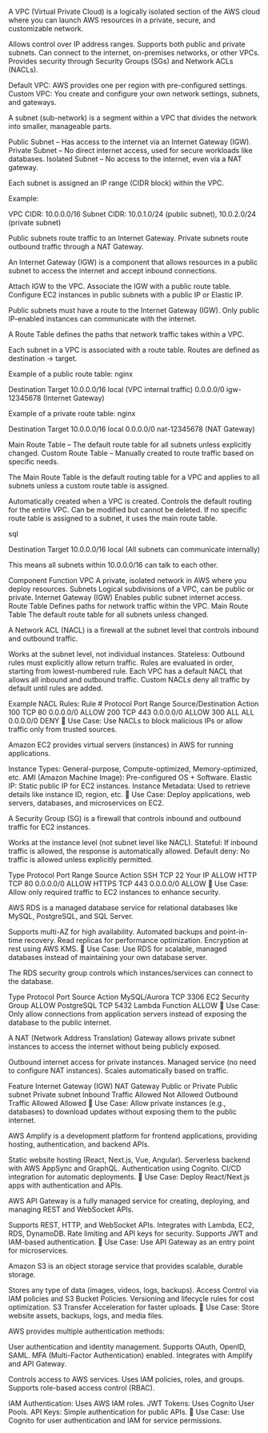 <!-- 1. Virtual Private Cloud (VPC) -->
A VPC (Virtual Private Cloud) is a logically isolated section of the AWS cloud where you can launch AWS resources in a private, secure, and customizable network.

<!-- Key Features of VPC: -->
Allows control over IP address ranges.
Supports both public and private subnets.
Can connect to the internet, on-premises networks, or other VPCs.
Provides security through Security Groups (SGs) and Network ACLs (NACLs).

<!-- Default vs Custom VPC -->
Default VPC: AWS provides one per region with pre-configured settings.
Custom VPC: You create and configure your own network settings, subnets, and gateways.

<!-- 2. Subnets -->
A subnet (sub-network) is a segment within a VPC that divides the network into smaller, manageable parts.

<!-- Types of Subnets: -->
Public Subnet – Has access to the internet via an Internet Gateway (IGW).
Private Subnet – No direct internet access, used for secure workloads like databases.
Isolated Subnet – No access to the internet, even via a NAT gateway.

<!-- CIDR Block in Subnets -->
Each subnet is assigned an IP range (CIDR block) within the VPC.

Example:

VPC CIDR: 10.0.0.0/16
Subnet CIDR: 10.0.1.0/24 (public subnet), 10.0.2.0/24 (private subnet)

<!-- Subnet Routing -->
Public subnets route traffic to an Internet Gateway.
Private subnets route outbound traffic through a NAT Gateway.

<!-- 3. Internet Gateway (IGW) -->
An Internet Gateway (IGW) is a component that allows resources in a public subnet to access the internet and accept inbound connections.

<!-- How IGW Works: -->
Attach IGW to the VPC.
Associate the IGW with a public route table.
Configure EC2 instances in public subnets with a public IP or Elastic IP.
<!-- Key Points: -->
Public subnets must have a route to the Internet Gateway (IGW).
Only public IP-enabled instances can communicate with the internet.

<!-- 4. Route Tables -->
A Route Table defines the paths that network traffic takes within a VPC.

<!-- How Routing Works: -->
Each subnet in a VPC is associated with a route table.
Routes are defined as destination → target.

Example of a public route table:
nginx

Destination       Target
10.0.0.0/16      local (VPC internal traffic)
0.0.0.0/0        igw-12345678 (Internet Gateway)

Example of a private route table:
nginx

Destination       Target
10.0.0.0/16      local
0.0.0.0/0        nat-12345678 (NAT Gateway)

<!-- Types of Route Tables: -->
Main Route Table – The default route table for all subnets unless explicitly changed.
Custom Route Table – Manually created to route traffic based on specific needs.

<!-- 5. Main Route Table -->
The Main Route Table is the default routing table for a VPC and applies to all subnets unless a custom route table is assigned.

<!-- Characteristics: -->
Automatically created when a VPC is created.
Controls the default routing for the entire VPC.
Can be modified but cannot be deleted.
If no specific route table is assigned to a subnet, it uses the main route table.

<!-- Example Default Route Table in AWS VPC: -->
sql

Destination       Target
10.0.0.0/16      local (All subnets can communicate internally)

This means all subnets within 10.0.0.0/16 can talk to each other.

<!-- Summary of AWS VPC Components -->
Component	            Function
VPC      	            A private, isolated network in AWS where you deploy resources.
Subnets	                Logical subdivisions of a VPC, can be public or private.
Internet Gateway (IGW)	Enables public subnet internet access.
Route Table	            Defines paths for network traffic within the VPC.
Main Route Table	    The default route table for all subnets unless changed.

<!-- 5(b). Network Access Control List (NACL) -->
A Network ACL (NACL) is a firewall at the subnet level that controls inbound and outbound traffic.

<!-- Key Features of NACLs: -->
Works at the subnet level, not individual instances.
Stateless: Outbound rules must explicitly allow return traffic.
Rules are evaluated in order, starting from lowest-numbered rule.
Each VPC has a default NACL that allows all inbound and outbound traffic.
Custom NACLs deny all traffic by default until rules are added.

Example NACL Rules:
Rule #	Protocol	Port Range	Source/Destination	Action
100	TCP	80	0.0.0.0/0	ALLOW
200	TCP	443	0.0.0.0/0	ALLOW
300	ALL	ALL	0.0.0.0/0	DENY
🚀 Use Case: Use NACLs to block malicious IPs or allow traffic only from trusted sources.

<!-- 6. Amazon EC2 (Elastic Compute Cloud) -->
Amazon EC2 provides virtual servers (instances) in AWS for running applications.

<!-- Key EC2 Concepts: -->
Instance Types: General-purpose, Compute-optimized, Memory-optimized, etc.
AMI (Amazon Machine Image): Pre-configured OS + Software.
Elastic IP: Static public IP for EC2 instances.
Instance Metadata: Used to retrieve details like instance ID, region, etc.
🚀 Use Case: Deploy applications, web servers, databases, and microservices on EC2.

<!-- 7. EC2 Security Group -->
A Security Group (SG) is a firewall that controls inbound and outbound traffic for EC2 instances.

<!-- Key Features: -->
Works at the instance level (not subnet level like NACL).
Stateful: If inbound traffic is allowed, the response is automatically allowed.
Default deny: No traffic is allowed unless explicitly permitted.

<!-- Example Security Group Rules: -->
Type	Protocol	Port Range	Source	Action
SSH	TCP	22	Your IP	ALLOW
HTTP	TCP	80	0.0.0.0/0	ALLOW
HTTPS	TCP	443	0.0.0.0/0	ALLOW
🚀 Use Case: Allow only required traffic to EC2 instances to enhance security.

<!-- 8. Amazon RDS (Relational Database Service) -->
AWS RDS is a managed database service for relational databases like MySQL, PostgreSQL, and SQL Server.

<!-- Key Features: -->
Supports multi-AZ for high availability.
Automated backups and point-in-time recovery.
Read replicas for performance optimization.
Encryption at rest using AWS KMS.
🚀 Use Case: Use RDS for scalable, managed databases instead of maintaining your own database server.

<!-- 9. RDS Security Group -->
The RDS security group controls which instances/services can connect to the database.

<!-- Example RDS Security Group Rules: -->
Type	Protocol	Port	Source	Action
MySQL/Aurora	TCP	3306	EC2 Security Group	ALLOW
PostgreSQL	TCP	5432	Lambda Function	ALLOW
🚀 Use Case: Only allow connections from application servers instead of exposing the database to the public internet.

<!-- 10. NAT Gateway -->
A NAT (Network Address Translation) Gateway allows private subnet instances to access the internet without being publicly exposed.

<!-- Key Features: -->
Outbound internet access for private instances.
Managed service (no need to configure NAT instances).
Scales automatically based on traffic.

<!-- NAT vs IGW: -->
Feature	Internet Gateway (IGW)	NAT Gateway
Public or Private	Public subnet	Private subnet
Inbound Traffic	Allowed	Not Allowed
Outbound Traffic	Allowed	Allowed
🚀 Use Case: Allow private instances (e.g., databases) to download updates without exposing them to the public internet.

<!-- 11. AWS Amplify -->
AWS Amplify is a development platform for frontend applications, providing hosting, authentication, and backend APIs.

<!-- Key Features: -->
Static website hosting (React, Next.js, Vue, Angular).
Serverless backend with AWS AppSync and GraphQL.
Authentication using Cognito.
CI/CD integration for automatic deployments.
🚀 Use Case: Deploy React/Next.js apps with authentication and APIs.

<!-- 12. API Gateway -->
AWS API Gateway is a fully managed service for creating, deploying, and managing REST and WebSocket APIs.

<!-- Key Features: -->
Supports REST, HTTP, and WebSocket APIs.
Integrates with Lambda, EC2, RDS, DynamoDB.
Rate limiting and API keys for security.
Supports JWT and IAM-based authentication.
🚀 Use Case: Use API Gateway as an entry point for microservices.

<!-- 13. Amazon S3 (Simple Storage Service) -->
Amazon S3 is an object storage service that provides scalable, durable storage.

<!-- Key Features: -->
Stores any type of data (images, videos, logs, backups).
Access Control via IAM policies and S3 Bucket Policies.
Versioning and lifecycle rules for cost optimization.
S3 Transfer Acceleration for faster uploads.
🚀 Use Case: Store website assets, backups, logs, and media files.

<!-- 14. AWS Authentication (Auth) -->
AWS provides multiple authentication methods:

<!-- 1. AWS Cognito (Recommended) -->
User authentication and identity management.
Supports OAuth, OpenID, SAML.
MFA (Multi-Factor Authentication) enabled.
Integrates with Amplify and API Gateway.

<!-- 2. IAM (Identity and Access Management) -->
Controls access to AWS services.
Uses IAM policies, roles, and groups.
Supports role-based access control (RBAC).

<!-- 3. API Gateway Authentication -->
IAM Authentication: Uses AWS IAM roles.
JWT Tokens: Uses Cognito User Pools.
API Keys: Simple authentication for public APIs.
🚀 Use Case: Use Cognito for user authentication and IAM for service permissions.


